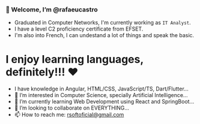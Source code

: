 ### 👋 Welcome, I’m @rafaeucastro
- Graduated in Computer Networks, I'm currently working as `IT Analyst`.
- I have a level C2 proficiency certificate from EFSET.
- I'm also into French, I can undestand a lot of things and speak the basic.

# I enjoy learning languages, definitely!!! ❤️

- I have knowledge in Angular, HTML/CSS, JavaScript/TS, Dart/Flutter...
- 👀 I’m interested in Computer Science, specially Artificial Intelligence...
- 🌱 I’m currently learning Web Development using React and SpringBoot...
- 💞️ I’m looking to collaborate on EVERYTHING...
- 📫 How to reach me: rsoftoficial@gmail.com
